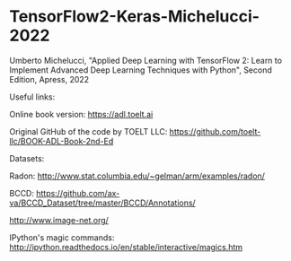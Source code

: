 # TensorFlow2-Keras-Michelucci-2022
Umberto Michelucci, "Applied Deep Learning with TensorFlow 2: Learn to Implement Advanced Deep Learning Techniques with Python", Second Edition, Apress, 2022

Useful links:

Online book version:
https://adl.toelt.ai

Original GitHub of the code by TOELT LLC:
https://github.com/toelt-llc/BOOK-ADL-Book-2nd-Ed

Datasets:

Radon: http://www.stat.columbia.edu/~gelman/arm/examples/radon/

BCCD: https://github.com/ax-va/BCCD_Dataset/tree/master/BCCD/Annotations/
 
http://www.image-net.org/

IPython's magic commands:
http://ipython.readthedocs.io/en/stable/interactive/magics.htm
